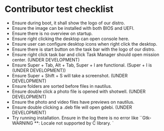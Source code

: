 # Contributor test checklist

* Ensure during boot, it shall show the logo of our distro.
* Ensure the image can be installed with both BIOS and UEFI.
* Ensure there is no overview on startup.
* Ensure right clicking the desktop can open console here.
* Ensure user can configure desktop icons when right click the desktop.
* Ensure there is start button on the task bar with the logo of our distro.
* Ensure right click task bar and click Task Manager should open mission center. (UNDER DEVELOPMENT)
* Ensure Super + Tab, Alt + Tab, Super + I are functional. (Super + I is (UNDER DEVELOPMENT))
* Ensure Super + Shift + S will take a screenshot. (UNDER DEVELOPMENT)
* Ensure folders are sorted before files in nautilus.
* Ensure double click a photo file is opened with shotwell. (UNDER DEVELOPMENT)
* Ensure the photo and video files have previews on nautilus.
* Ensure double clicking a .deb file will open gdebi. (UNDER DEVELOPMENT)
* Try running installation. Ensure in the log there is no error like ``Gtk-WARNING **: Locale not supported by C library. `